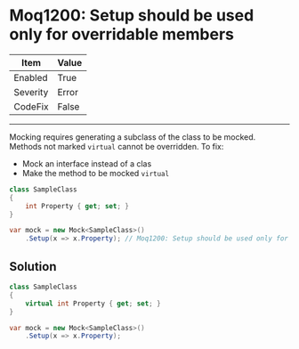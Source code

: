 # Moq1200: Setup should be used only for overridable members

| Item | Value |
| --- | --- |
| Enabled | True |
| Severity | Error |
| CodeFix | False |
---

Mocking requires generating a subclass of the class to be mocked. Methods not marked `virtual` cannot be overridden.
To fix:

- Mock an interface instead of a clas
- Make the method to be mocked `virtual`

```csharp
class SampleClass
{
    int Property { get; set; }
}

var mock = new Mock<SampleClass>()
    .Setup(x => x.Property); // Moq1200: Setup should be used only for overridable members
```

## Solution

```csharp
class SampleClass
{
    virtual int Property { get; set; }
}

var mock = new Mock<SampleClass>()
    .Setup(x => x.Property);
```
